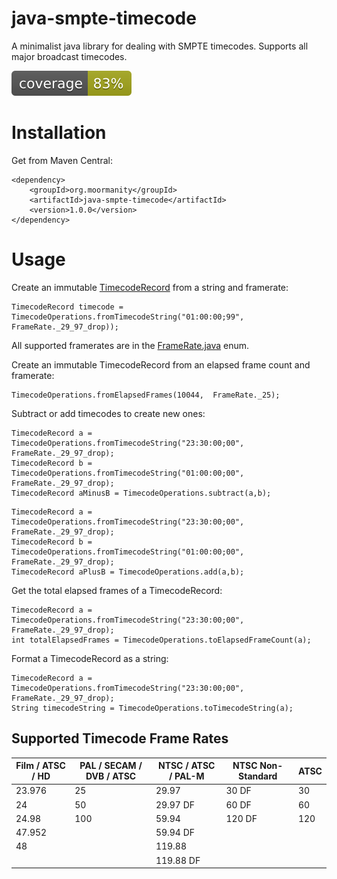 # java-smpte-timecode
A minimalist java library for dealing with SMPTE timecodes. Supports all major broadcast timecodes. 

![Coverage](.github/badges/jacoco.svg)

# Installation
Get from Maven Central:
```
<dependency>
    <groupId>org.moormanity</groupId>
    <artifactId>java-smpte-timecode</artifactId>
    <version>1.0.0</version>
</dependency>
```

# Usage

Create an immutable [TimecodeRecord](https://github.com/moormanm/java-smpte-timecode/blob/master/src/main/java/org/moormanity/smpte/timecode/TimecodeRecord.java) from a string and framerate:

```
TimecodeRecord timecode = TimecodeOperations.fromTimecodeString("01:00:00;99", FrameRate._29_97_drop));
```

All supported framerates are in the [FrameRate.java](https://github.com/moormanm/java-smpte-timecode/blob/master/src/main/java/org/moormanity/smpte/timecode/FrameRate.java) enum.

Create an immutable TimecodeRecord from an elapsed frame count and framerate:
```
TimecodeOperations.fromElapsedFrames(10044,  FrameRate._25);
```

Subtract or add timecodes to create new ones:
```
TimecodeRecord a =  TimecodeOperations.fromTimecodeString("23:30:00;00", FrameRate._29_97_drop);
TimecodeRecord b =  TimecodeOperations.fromTimecodeString("01:00:00;00", FrameRate._29_97_drop);
TimecodeRecord aMinusB = TimecodeOperations.subtract(a,b);
```

```        
TimecodeRecord a =  TimecodeOperations.fromTimecodeString("23:30:00;00", FrameRate._29_97_drop);
TimecodeRecord b =  TimecodeOperations.fromTimecodeString("01:00:00;00", FrameRate._29_97_drop);
TimecodeRecord aPlusB = TimecodeOperations.add(a,b);
```

Get the total elapsed frames of a TimecodeRecord:
```
TimecodeRecord a =  TimecodeOperations.fromTimecodeString("23:30:00;00", FrameRate._29_97_drop);
int totalElapsedFrames = TimecodeOperations.toElapsedFrameCount(a);
```

Format a TimecodeRecord as a string:
```
TimecodeRecord a =  TimecodeOperations.fromTimecodeString("23:30:00;00", FrameRate._29_97_drop);
String timecodeString = TimecodeOperations.toTimecodeString(a);
```


## Supported Timecode Frame Rates

| Film / ATSC / HD | PAL / SECAM / DVB / ATSC | NTSC / ATSC / PAL-M | NTSC Non-Standard | ATSC |
| ---------------- | ------------------------ | ------------------- | ----------------- | ---- |
| 23.976           | 25                       | 29.97               | 30 DF             | 30   |
| 24               | 50                       | 29.97 DF            | 60 DF             | 60   |
| 24.98            | 100                      | 59.94               | 120 DF            | 120  |
| 47.952           |                          | 59.94 DF            |                   |      |
| 48               |                          | 119.88              |                   |      |
|                  |                          | 119.88 DF           |                   |      |



